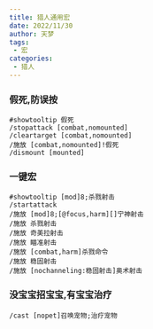 ```yaml
---
title: 猎人通用宏
date: 2022/11/30
author: 天梦
tags:
 - 宏
categories:
 - 猎人
---
```


### 假死,防误按

```
#showtooltip 假死
/stopattack [combat,nomounted]
/cleartarget [combat,nomounted]
/施放 [combat,nomounted]!假死
/dismount [mounted]
```

### 一键宏

```
#showtooltip [mod]8;杀戮射击
/startattack
/施放 [mod]8;[@focus,harm][]宁神射击
/施放 杀戮射击
/施放 奇美拉射击
/施放 瞄准射击
/施放 [combat,harm]杀戮命令
/施放 稳固射击
/施放 [nochanneling:稳固射击]奥术射击
```

### 没宝宝招宝宝,有宝宝治疗
```
/cast [nopet]召唤宠物;治疗宠物
```